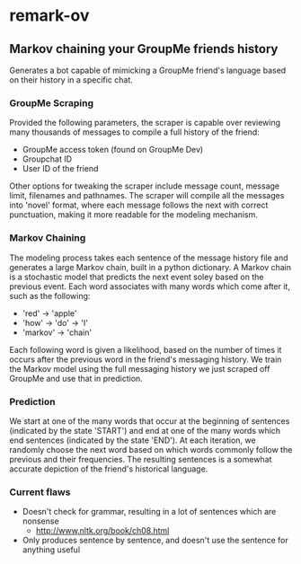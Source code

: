 # remark-ov

## Markov chaining your GroupMe friends history

Generates a bot capable of mimicking a GroupMe friend's language based on their history in a specific chat. 

### GroupMe Scraping

Provided the following parameters, the scraper is capable over reviewing many thousands of messages to compile a full history of the friend:
- GroupMe access token (found on GroupMe Dev)
- Groupchat ID
- User ID of the friend 

Other options for tweaking the scraper include message count, message limit, filenames and pathnames. 
The scraper will compile all the messages into 'novel' format, where each message follows the next with correct punctuation, making it more readable for the modeling mechanism.

### Markov Chaining

The modeling process takes each sentence of the message history file and generates a large Markov chain, built in a python dictionary. A Markov chain is a stochastic model that predicts the next event soley based on the previous event. Each word associates with many words which come after it, such as the following:
- 'red' -> 'apple'
- 'how' -> 'do' -> 'I'
- 'markov' -> 'chain'

Each following word is given a likelihood, based on the number of times it occurs after the previous word in the friend's messaging history. 
We train the Markov model using the full messaging history we just scraped off GroupMe and use that in prediction. 

### Prediction

We start at one of the many words that occur at the beginning of sentences (indicated by the state 'START') and end at one of the many words which end sentences (indicated by the state 'END'). At each iteration, we randomly choose the next word based on which words commonly follow the previous and their frequencies. The resulting sentences is a somewhat accurate depiction of the friend's historical language.


### Current flaws
- Doesn't check for grammar, resulting in a lot of sentences which are nonsense
    - http://www.nltk.org/book/ch08.html
- Only produces sentence by sentence, and doesn't use the sentence for anything useful
